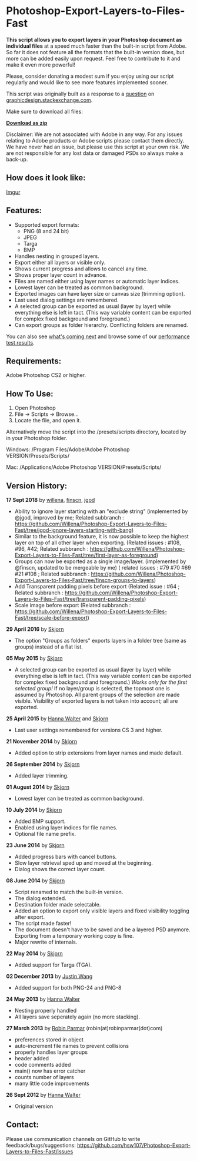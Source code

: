 Photoshop-Export-Layers-to-Files-Fast
=================================

<b>This script allows you to export layers in your Photoshop document as individual files</b> at a speed much faster than the built-in script from Adobe. So far it does not feature all the formats that the built-in version does, but more can be added easily upon request. Feel free to contribute to it and make it even more powerful!

Please, consider donating a modest sum if you enjoy using our script regularly and would like to see more features implemented sooner.

This script was originally built as a response to a [question](http://graphicdesign.stackexchange.com/questions/1961/export-photoshop-layers-to-individual-png-files-batch-process) on [graphicdesign.stackexchange.com](http://graphicdesign.stackexchange.com/).

Make sure to download all files:

<b>[Download as zip](https://github.com/hsw107/Photoshop-Export-Layers-to-Files-Fast/archive/master.zip)</b>

Disclaimer: We are not associated with Adobe in any way. For any issues relating to Adobe products or Adobe scripts please contact them directly. We have never had an issue, but please use this script at your own risk. We are not responsible for any lost data or damaged PSDs so always make a back-up.

How does it look like:
-------------------------------
[Imgur](https://i.imgur.com/UgfzTSj.png)

Features:
-------------------------------
* Supported export formats:
  * PNG (8 and 24 bit)
  * JPEG
  * Targa
  * BMP
* Handles nesting in grouped layers.
* Export either all layers or visible only.
* Shows current progress and allows to cancel any time.
* Shows proper layer count in advance.
* Files are named either using layer names or automatic layer indices.
* Lowest layer can be treated as common background.
* Exported images can have layer size or canvas size (trimming option).
* Last used dialog settings are remembered.
* A selected group can be exported as usual (layer by layer) while everything else is left in tact. (This way variable content can be exported for complex fixed background and foreground.)
* Can export groups as folder hierarchy. Conflicting folders are renamed.

You can also see [what's coming next](https://github.com/hsw107/Photoshop-Export-Layers-to-Files-Fast/wiki/Feature-Roadmap) and browse some of our [performance test results](https://github.com/hsw107/Photoshop-Export-Layers-to-Files-Fast/wiki/Performance-Test-Results).

Requirements:
-------------------------------
Adobe Photoshop CS2 or higher.

How To Use:
-------------------------------
1. Open Photoshop
2. File -> Scripts -> Browse...
3. Locate the file, and open it.

Alternatively move the script into the /presets/scripts directory, located by in your Photoshop folder.

Windows: /Program Files/Adobe/Adobe Photoshop VERSION/Presets/Scripts/

Mac: /Applications/Adobe Photoshop VERSION/Presets/Scripts/


Version History:
-------------------------------
<b>17 Sept 2018</b> by [willena](https://github.com/Willena), [finscn](https://github.com/finscn), [jgod](https://github.com/jgod)

* Ability to ignore layer starting with an "exclude string" (implemented by @jgod, improved by me; Related subbranch : https://github.com/Willena/Photoshop-Export-Layers-to-Files-Fast/tree/jgod-ignore-layers-starting-with-bang)
* Similar to the background feature, it is now possible to keep the highest layer on top of all other layer when exporting. (Related issues : #108, #96, #42; Related subbranch : https://github.com/Willena/Photoshop-Export-Layers-to-Files-Fast/tree/first-layer-as-foreground)
* Groups can now be exported as a single image/layer. (implemented by @finscn, updated to be mergeable by me) ( related issues : #79 #70 #69 #21 #108 ; Related subbranch : https://github.com/Willena/Photoshop-Export-Layers-to-Files-Fast/tree/finscn-groups-to-layers)
* Add Transparent padding pixels before export (Related issue : #64 ; Related subbranch : https://github.com/Willena/Photoshop-Export-Layers-to-Files-Fast/tree/transparent-padding-pixels)
* Scale image before export (Related subbranch : https://github.com/Willena/Photoshop-Export-Layers-to-Files-Fast/tree/scale-before-export)


<b>29 April 2016</b> by [Skjorn](https://github.com/skjorn)

* The option "Groups as folders" exports layers in a folder tree (same as groups) instead of a flat list.

<b>05 May 2015</b> by [Skjorn](https://github.com/skjorn)

* A selected group can be exported as usual (layer by layer) while everything else is left in tact. (This way variable content can be exported for complex fixed background and foreground.) _Works only for the first selected group!_ If no layer/group is selected, the topmost one is assumed by Photoshop. All parent groups of the selection are made visible. Visibility of exported layers is not taken into account; all are exported.

<b>25 April 2015</b> by [Hanna Walter](https://github.com/hsw107) and [Skjorn](https://github.com/skjorn)

* Last user settings remembered for versions CS 3 and higher.

<b>21 November 2014</b> by [Skjorn](https://github.com/skjorn)

*  Added option to strip extensions from layer names and made default.

<b>26 September 2014</b> by [Skjorn](https://github.com/skjorn)

* Added layer trimming.

<b>01 August 2014</b> by [Skjorn](https://github.com/skjorn)

* Lowest layer can be treated as common background.

<b>10 July 2014</b> by [Skjorn](https://github.com/skjorn)

* Added BMP support.
* Enabled using layer indices for file names.
* Optional file name prefix.

<b>23 June 2014</b> by [Skjorn](https://github.com/skjorn)

* Added progress bars with cancel buttons.
* Slow layer retrieval sped up and moved at the beginning.
* Dialog shows the correct layer count.

<b>08 June 2014</b> by [Skjorn](https://github.com/skjorn)

* Script renamed to match the built-in version.
* The dialog extended.
* Destination folder made selectable.
* Added an option to export only visible layers and fixed visibility toggling after export.
* The script made faster!
* The document doesn't have to be saved and be a layered PSD anymore. Exporting from a temporary working copy is fine.
* Major rewrite of internals.

<b>22 May 2014</b> by [Skjorn](https://github.com/skjorn)

* Added support for Targa (TGA).

<b>02 December 2013</b> by [Justin Wang](http://www.github.com/Tangleworm)

* Added support for both PNG-24 and PNG-8

<b>24 May 2013</b> by [Hanna Walter](https://github.com/hsw107)

* Nesting properly handled
*  All layers save seperately again (no more stacking).

<b>27 March 2013</b> by [Robin Parmar](http://robinparmar.com/) (robin(at)robinparmar(dot)com)

* preferences stored in object
* auto-increment file names to prevent collisions
* properly handles layer groups
* header added
* code comments added
* main() now has error catcher
* counts number of layers
* many little code improvements

<b>26 Sept 2012</b> by [Hanna Walter](https://github.com/hsw107)

* Original version


Contact:
-------------------------------
Please use communication channels on GitHub to write feedback/bugs/suggestions: https://github.com/hsw107/Photoshop-Export-Layers-to-Files-Fast/issues
